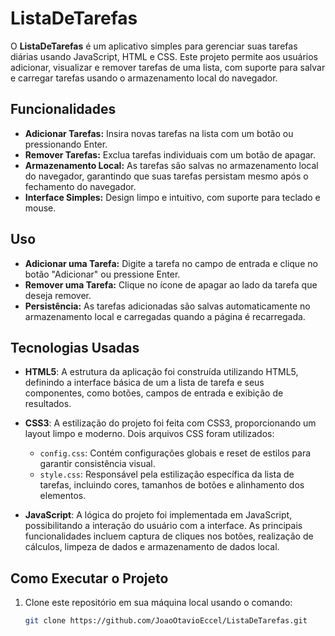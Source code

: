 # ListaDeTarefas

 O **ListaDeTarefas** é um aplicativo simples para gerenciar suas tarefas diárias usando JavaScript, HTML e CSS. Este projeto permite aos usuários adicionar, visualizar e remover tarefas de uma lista, com suporte para salvar e carregar tarefas usando o armazenamento local do navegador.

## Funcionalidades

- **Adicionar Tarefas:** Insira novas tarefas na lista com um botão ou pressionando Enter.
- **Remover Tarefas:** Exclua tarefas individuais com um botão de apagar.
- **Armazenamento Local:** As tarefas são salvas no armazenamento local do navegador, garantindo que suas tarefas persistam mesmo após o fechamento do navegador.
- **Interface Simples:** Design limpo e intuitivo, com suporte para teclado e mouse.

## Uso

- **Adicionar uma Tarefa:** Digite a tarefa no campo de entrada e clique no botão "Adicionar" ou pressione Enter.
- **Remover uma Tarefa:** Clique no ícone de apagar ao lado da tarefa que deseja remover.
- **Persistência:** As tarefas adicionadas são salvas automaticamente no armazenamento local e carregadas quando a página é recarregada.

## Tecnologias Usadas

- **HTML5**: A estrutura da aplicação foi construída utilizando HTML5, definindo a interface básica de um a lista de tarefa e seus componentes, como botões, campos de entrada e exibição de resultados.

- **CSS3**: A estilização do projeto foi feita com CSS3, proporcionando um layout limpo e moderno. Dois arquivos CSS foram utilizados:
  - `config.css`: Contém configurações globais e reset de estilos para garantir consistência visual.
  - `style.css`: Responsável pela estilização específica da lista de tarefas, incluindo cores, tamanhos de botões e alinhamento dos elementos.

- **JavaScript**: A lógica do projeto foi implementada em JavaScript, possibilitando a interação do usuário com a interface. As principais funcionalidades incluem captura de cliques nos botões, realização de cálculos, limpeza de dados e armazenamento de dados local.

## Como Executar o Projeto

1. Clone este repositório em sua máquina local usando o comando:
   ```bash
   git clone https://github.com/JoaoOtavioEccel/ListaDeTarefas.git
